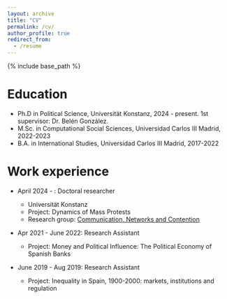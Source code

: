 ```yaml
---
layout: archive
title: "CV"
permalink: /cv/
author_profile: true
redirect_from:
  - /resume
---
```


{% include base_path %}

Education
======
* Ph.D in Political Science, Universität Konstanz, 2024 - present. 1st supervisor: Dr. Belén González.
* M.Sc. in Computational Social Sciences, Universidad Carlos III Madrid, 2022-2023
* B.A. in International Studies, Universidad Carlos III Madrid, 2017-2022

Work experience
======
* April 2024 - : Doctoral researcher
  * Universität Konstanz
  * Project: Dynamics of Mass Protests
  * Research group: [Communication, Networks and Contention](https://www.polver.uni-konstanz.de/cnc/) 
  

* Apr 2021 - June 2022: Research Assistant
  * Project: Money and Political Influence: The Political Economy of Spanish Banks
  

* June 2019 - Aug 2019: Research Assistant
  * Project: Inequality in Spain, 1900-2000: markets, institutions and regulation
  



